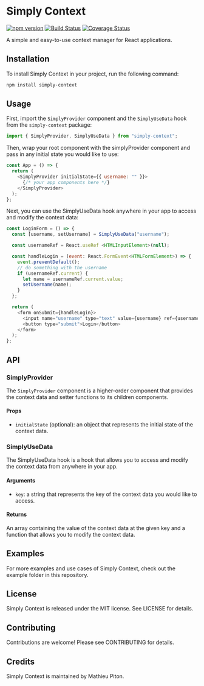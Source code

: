 # Simply Context

[![npm version](https://badge.fury.io/js/simply-context.svg)](https://badge.fury.io/js/simply-context)
[![Build Status](https://travis-ci.org/justin-cotarla/simply-context.svg?branch=master)](https://travis-ci.org/justin-cotarla/simply-context)
[![Coverage Status](https://coveralls.io/repos/github/justin-cotarla/simply-context/badge.svg?branch=master)](https://coveralls.io/github/justin-cotarla/simply-context?branch=master)

A simple and easy-to-use context manager for React applications.

## Installation

To install Simply Context in your project, run the following command:

```bash
npm install simply-context
```

## Usage

First, import the `SimplyProvider` component and the `SimplyUseData` hook from the `simply-context` package:

```javascript
import { SimplyProvider, SimplyUseData } from "simply-context";
```

Then, wrap your root component with the simplyProvider component and pass in any initial state you would like to use:

```javascript
const App = () => {
  return (
    <SimplyProvider initialState={{ username: "" }}>
      {/* your app components here */}
    </SimplyProvider>
  );
};
```

Next, you can use the SimplyUseData hook anywhere in your app to access and modify the context data:

```javascript
const LoginForm = () => {
  const [username, setUsername] = SimplyUseData("username");

  const usernameRef = React.useRef <HTMLInputElement>(null);

  const handleLogin = (event: React.FormEvent<HTMLFormElement>) => {
    event.preventDefault();
    // do something with the username
    if (usernameRef.current) {
      let name = usernameRef.current.value;
      setUsername(name);
    }
  };

  return (
    <form onSubmit={handleLogin}>
      <input name="username" type="text" value={username} ref={usernameRef} />
      <button type="submit">Login</button>
    </form>
  );
};
```

## API

### SimplyProvider

The `SimplyProvider` component is a higher-order component that provides the context data and setter functions to its children components.

#### Props

- `initialState` (optional): an object that represents the initial state of the context data.

### SimplyUseData

The SimplyUseData hook is a hook that allows you to access and modify the context data from anywhere in your app.

#### Arguments

- `key`: a string that represents the key of the context data you would like to access.

#### Returns

An array containing the value of the context data at the given key and a function that allows you to modify the context data.

## Examples

For more examples and use cases of Simply Context, check out the example folder in this repository.

## License

Simply Context is released under the MIT license. See LICENSE for details.

## Contributing

Contributions are welcome! Please see CONTRIBUTING for details.

## Credits

Simply Context is maintained by Mathieu Piton.
